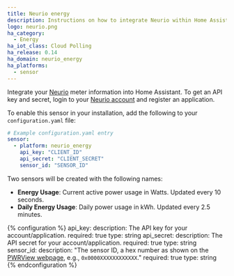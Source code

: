 ```yaml
---
title: Neurio energy
description: Instructions on how to integrate Neurio within Home Assistant.
logo: neurio.png
ha_category:
  - Energy
ha_iot_class: Cloud Polling
ha_release: 0.14
ha_domain: neurio_energy
ha_platforms:
  - sensor
---
```


Integrate your [Neurio](https://neur.io/) meter information into Home Assistant. To get an API key and secret, login to your [Neurio account](https://my.neur.io/#settings/applications/register) and register an application.

To enable this sensor in your installation, add the following to your `configuration.yaml` file:

```yaml
# Example configuration.yaml entry
sensor:
  - platform: neurio_energy
    api_key: "CLIENT_ID"
    api_secret: "CLIENT_SECRET"
    sensor_id: "SENSOR_ID"
```

Two sensors will be created with the following names:

- **Energy Usage**: Current active power usage in Watts. Updated every 10 seconds.
- **Daily Energy Usage**: Daily power usage in kWh.  Updated every 2.5 minutes.

{% configuration %}
api_key:
  description: The API key for your account/application.
  required: true
  type: string
api_secret:
  description: The API secret for your account/application.
  required: true
  type: string
sensor_id:
  description: "The sensor ID, a hex number as shown on the [PWRView webpage](https://mypwrview.generac.com/#settings/sensors), e.g., `0x0000XXXXXXXXXXXX`."
  required: true
  type: string
{% endconfiguration %}
